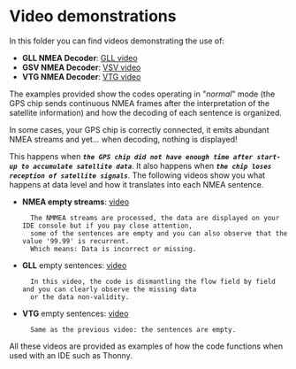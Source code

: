 # Video demonstrations

In this folder you can find videos demonstrating the use of:
- **GLL NMEA Decoder**: [GLL video](https://github.com/MicroControleurMonde/RP2040_GPS_NMEA/blob/main/videos/GLL%20NMEA.mp4)
- **GSV NMEA Decoder**: [VSV video](https://github.com/MicroControleurMonde/RP2040_GPS_NMEA/blob/main/videos/GSV%20NMEA.mp4)
- **VTG NMEA Decoder**: [VTG video](https://github.com/MicroControleurMonde/RP2040_GPS_NMEA/blob/main/videos/VTG%20NMEA.mp4)
  
The examples provided show the codes operating in "*normal*" mode (the GPS chip sends continuous NMEA frames after the interpretation of the satellite information) and how the decoding of each sentence is organized.

In some cases, your GPS chip is correctly connected, it emits abundant NMEA streams and yet... when decoding, nothing is displayed! 

This happens when ***`the GPS chip did not have enough time after start-up to accumulate satellite data`***. It also happens when ***`the chip loses reception of satellite signals`***.
The following videos show you what happens at data level and how it translates into each NMEA sentence.

- **NMEA empty streams**: [video](https://github.com/MicroControleurMonde/RP2040_GPS_NMEA/blob/main/videos/NMEA%20Empty%20sentences.mp4)
  
        The NMMEA streams are processed, the data are displayed on your IDE console but if you pay close attention,
        some of the sentences are empty and you can also observe that the value '99.99' is recurrent.
        Which means: Data is incorrect or missing.
  
- **GLL** empty sentences: [video](https://github.com/MicroControleurMonde/RP2040_GPS_NMEA/blob/main/videos/GLL%20NMEA%20sentences%20empty.mp4)
  
        In this video, the code is dismantling the flow field by field and you can clearly observe the missing data
        or the data non-validity.
  
- **VTG** empty sentences: [video](https://github.com/MicroControleurMonde/RP2040_GPS_NMEA/blob/main/videos/VTG%20NMEA%20sentences%20empty.mp4)
  
        Same as the previous video: the sentences are empty.  

All these videos are provided as examples of how the code functions when used with an IDE such as Thonny.

